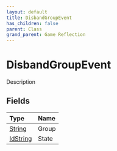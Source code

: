 ```yaml
---
layout: default
title: DisbandGroupEvent
has_children: false
parent: Class
grand_parent: Game Reflection
---
```

# DisbandGroupEvent
Description 

## Fields

| Type | Name |
|:-------------|:--------------|
| [String](/docs/game-reflection/components/string) | Group |
| [IdString](/docs/game-reflection/components/id_string) | State |

